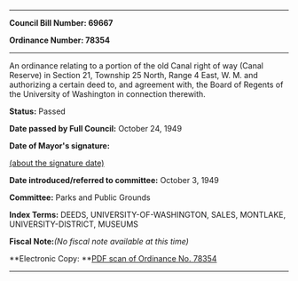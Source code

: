 

********

**Council Bill Number: 69667**
   
**Ordinance Number: 78354**
********

 An ordinance relating to a portion of the old Canal right of way (Canal Reserve) in Section 21, Township 25 North, Range 4 East, W. M. and authorizing a certain deed to, and agreement with, the Board of Regents of the University of Washington in connection therewith.

**Status:** Passed
   
**Date passed by Full Council:** October 24, 1949
   
**Date of Mayor's signature:**
   
[(about the signature date)](/~public/approvaldate.htm)
   
   
   
**Date introduced/referred to committee:** October 3, 1949
   
**Committee:** Parks and Public Grounds
   
   
**Index Terms:** DEEDS, UNIVERSITY-OF-WASHINGTON, SALES, MONTLAKE, UNIVERSITY-DISTRICT, MUSEUMS

**Fiscal Note:**_(No fiscal note available at this time)_

**Electronic Copy: **[PDF scan of Ordinance No. 78354](/~archives/Ordinances/Ord_78354.pdf)

********

